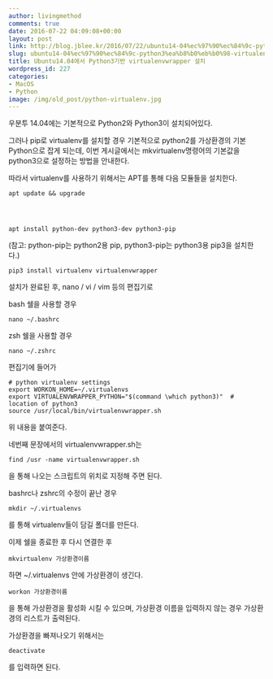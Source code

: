 ```yaml
---
author: livingmethod
comments: true
date: 2016-07-22 04:09:08+00:00
layout: post
link: http://blog.jblee.kr/2016/07/22/ubuntu14-04%ec%97%90%ec%84%9c-python3%ea%b8%b0%eb%b0%98-virtualenvwrapper-%ec%84%a4%ec%b9%98/
slug: ubuntu14-04%ec%97%90%ec%84%9c-python3%ea%b8%b0%eb%b0%98-virtualenvwrapper-%ec%84%a4%ec%b9%98
title: Ubuntu14.04에서 Python3기반 virtualenvwrapper 설치
wordpress_id: 227
categories:
- MacOS
- Python
image: /img/old_post/python-virtualenv.jpg
---
```


우분투 14.04에는 기본적으로 Python2와 Python3이 설치되어있다.

그러나 pip로 virtualenv를 설치할 경우 기본적으로 python2를 가상환경의 기본 Python으로 잡게 되는데,
이번 게시글에서는 mkvirtualenv명령어의 기본값을 python3으로 설정하는 방법을 안내한다.

따라서 virtualenv를 사용하기 위해서는 APT를 통해 다음 모듈들을 설치한다.

    
    apt update && upgrade



    
    apt install python-dev python3-dev python3-pip


(참고: python-pip는 python2용 pip, python3-pip는 python3용 pip3을 설치한다.)

    
    pip3 install virtualenv virtualenvwrapper


설치가 완료된 후, nano / vi / vim 등의 편집기로

bash 쉘을 사용할 경우

    
    nano ~/.bashrc


zsh 쉘을 사용할 경우

    
    nano ~/.zshrc


편집기에 들어가

    
    # python virtualenv settings
    export WORKON_HOME=~/.virtualenvs
    export VIRTUALENVWRAPPER_PYTHON="$(command \which python3)"  # location of python3
    source /usr/local/bin/virtualenvwrapper.sh

위 내용을 붙여준다.

네번째 문장에서의 virtualenvwrapper.sh는

    
    find /usr -name virtualenvwrapper.sh




을 통해 나오는 스크립트의 위치로 지정해 주면 된다.




bashrc나 zshrc의 수정이 끝난 경우




    
    mkdir ~/.virtualenvs




를 통해 virtualenv들이 담길 폴더를 만든다.




이제 쉘을 종료한 후 다시 연결한 후




    
    mkvirtualenv 가상환경이름




하면 ~/.virtualenvs 안에 가상환경이 생긴다.




    
    workon 가상환경이름




을 통해 가상환경을 활성화 시킬 수 있으며, 가상환경 이름을 입력하지 않는 경우 가상환경의 리스트가 출력된다.




가상환경을 빠져나오기 위해서는




    
    deactivate




를 입력하면 된다.
